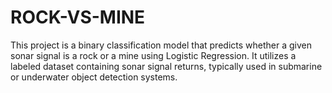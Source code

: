 # ROCK-VS-MINE
This project is a binary classification model that predicts whether a given sonar signal is a rock or a mine using Logistic Regression. It utilizes a labeled dataset containing sonar signal returns, typically used in submarine or underwater object detection systems.

